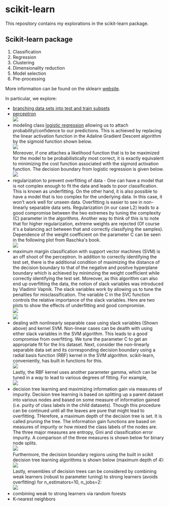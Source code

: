 scikit-learn
============

This repository contains my explorations in the scikit-learn package.

Scikit-learn package
--------------------

1. Classification  
2. Regression  
3. Clustering     
4. Dimensionality reduction    
5. Model selection    
6. Pre-processing   

More information can be found on the sklearn [website](http://scikit-learn.org/stable/).  
  
In particular, we explore:  
* [branching data sets into test and train subsets](https://github.com/FyzHsn/scikit-exploration/blob/master/Scikit_Script_Perceptron.py)  
* [perceptron](https://github.com/FyzHsn/scikit-exploration/blob/master/Scikit_Script_Perceptron.py)      
![](https://github.com/FyzHsn/scikit-exploration/blob/master/Perceptron_Iris.png?raw=true)  
* modeling class [logistic regression](https://github.com/FyzHsn/scikit-exploration/blob/master/Sckikit_Script_LogisticRegression.py) allowing us to attach probability/confidence to our predictions. This is achieved by replacing the linear activation function in the Adaline Gradient Descent algorithm by the sigmoid function shown below.        
![](https://github.com/FyzHsn/scikit-exploration/blob/master/SigmoidActivation.png?raw=true)  
Moreover, if one attaches a likelihood function that is to be maximized for the model to be probabilistically most correct, it is exactly equivalent to minimizing the cost function associated with the sigmoid activation function. The decision boundary from logistic regression is given below.    
![](https://github.com/FyzHsn/scikit-exploration/blob/master/LogisticRegression.png?raw=true)  
* regularization to prevent overfitting of data -  One can have a model that is not complex enough to fit the data and leads to poor classification. This is known as underfitting. On the other hand, it is also possible to have a model that is too complex for the underlying data. In this case, it won't work well for unseen data. Overfitting is easier to see in non-linearly separable data sets. Regularization (in our case L2) leads to a good compromise between the two extremes by tuning the complexity (C) parameter in the algorithms. Another way to think of this is to note that for higher regularization, extreme weights are rejected (Of course it's a balancing act between that and correctly classifying the samples). Dependence of the weight coefficient on the parameter C can be seen in the following plot from Raschka's book.  
![](https://github.com/FyzHsn/scikit-exploration/blob/master/weightcoeffcomplexity.png?raw=true)  
* maximum margin classification with support vector machines (SVM) is an off shoot of the perceptron. In addition to correctly identifying the test set, there is the additional condition of maximizing the distance of the decision boundary to that of the negative and positve hyperplane boundary which is achieved by minimzing the weight coefficient while correctly identifying the test set. Moreover, as this algorithm can also end up overfitting the data, the notion of slack variables was introduced by Vladimir Vapnik. The slack variables work by allowing us to tune the penalties for misclassification. The variable C in the SVC function controls the relative importance of the slack variables. Here are two plots to show the effects of underfitting and good compromise.  
![](https://github.com/FyzHsn/scikit-exploration/blob/master/SVMC0p01.png?raw=true)  
![](https://github.com/FyzHsn/scikit-exploration/blob/master/SVMC1.png?raw=true)  
* dealing with nonlinearly separable case using slack variables (Shown above) and kernel SVM. Non-linear cases can be dealth with using either slack variables in the SVM algorithm. This leads to a good compromise from overfitting. We tune the parameter C to get an appropriate fit for the Iris dataset. Next, consider the non-linearly separable data set and its corresponding decision boundary using a radial basis function (RBF) kernel in the SVM algorithm. scikit-learn, conveniently, has built in functions for this.    
![](https://github.com/FyzHsn/scikit-exploration/blob/master/SVMNonlinearlySeparableData.png?raw=true)    
Lastly, the RBF kernel uses another parameter gamma, which can be tuned in a way to lead to various degrees of fitting. For example,  
![](https://github.com/FyzHsn/scikit-exploration/blob/master/NonlinearSVMIrisData.png?raw=true)    
* decision tree learning and maximizing  information gain via measures of impurity. Decision tree learning is based on splitting up a parent dataset into various nodes and based on some measure of information gained (i.e. purity of class labels in the child datasets). Though this procedure can be continued until all the leaves are pure that might lead to overfitting. THerefore, a maximum depth of the decision tree is set. It is called pruning the tree. The information gain functions are based on measures of impurity or how mixed the class labels of the nodes are. The three major measures are entropy, Gini and classification error impurity. A comparison of the three measures is shown below for binary node splits.  
![](https://github.com/FyzHsn/scikit-exploration/blob/master/ImpurityMeasures.png?raw=true)  
Furthermore, the decision boundary regions using the built in scikit decision tree learning algorithms is shown below (maximum depth of 4):  
![](https://github.com/FyzHsn/scikit-exploration/blob/master/DecisionTreeLearningIris.png?raw=true)  
Lastly, ensembles of decision trees can be considered by combining weak learners (robust to parameter tuning) to strong learners (avoids overfitting) for n_estimators=10, n_jobs=2:  
![](https://github.com/FyzHsn/scikit-exploration/blob/master/RandomForestIris.png?raw=true)  
* combining weak to strong learners via random forests  
* K-nearest neighbors  
